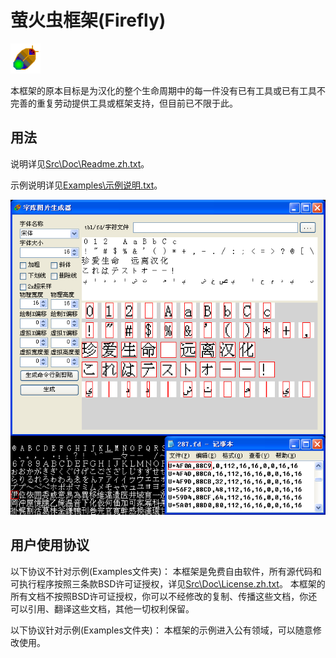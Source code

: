 ﻿# 萤火虫框架(Firefly)

![Icon](Firefly.png)

本框架的原本目标是为汉化的整个生命周期中的每一件没有已有工具或已有工具不完善的重复劳动提供工具或框架支持，但目前已不限于此。

## 用法

说明详见[Src\Doc\Readme.zh.txt](Src/Doc/Readme.zh.txt)。

示例说明详见[Examples\示例说明.txt](Examples/示例说明.txt)。

![FontGen](Examples/FontGen.png)

## 用户使用协议

以下协议不针对示例(Examples文件夹)：
本框架是免费自由软件，所有源代码和可执行程序按照三条款BSD许可证授权，详见[Src\Doc\License.zh.txt](Src/Doc/License.zh.txt)。
本框架的所有文档不按照BSD许可证授权，你可以不经修改的复制、传播这些文档，你还可以引用、翻译这些文档，其他一切权利保留。

以下协议针对示例(Examples文件夹)：
本框架的示例进入公有领域，可以随意修改使用。
